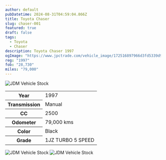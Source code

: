 ```yaml
---
author: default
pubDatetime: 2024-08-31T04:59:04.866Z
title: Toyota Chaser
slug: chaser-001
featured: true
draft: false
tags:
  - Toyota
  - Chaser
description: Toyota Chaser 1997
ogImage: "https://www.jpctrade.com/vehicle_image/172516897966d3fd5339d91_6057_a.jpeg"
reg: "1997"
fob: "28,730"
miles: "79,000"
---
```

![JDM Vehicle Stock](https://www.jpctrade.com/vehicle_image/172516897966d3fd5339d91_6057_a.jpeg)

<table>
  <tr>
    <th>Year</th>
    <td>1997</td>
  </tr>
  <tr>
    <th>Transmission</th>
    <td>Manual</td>
  </tr>
  <tr>
    <th>CC</th>
    <td>2500</td>
  </tr>
    <tr>
    <th>Odometer</th>
    <td>79,000 kms</td>
  </tr>
      <tr>
    <th>Color</th>
    <td>Black</td>
  </tr>
      <tr>
    <th>Grade</th>
    <td>1JZ TURBO 5 SPEED</td>
</table>
                          
![JDM Vehicle Stock](https://www.jpctrade.com/vehicle_image/172516898166d3fd5588078_6057_b.jpeg)
![JDM Vehicle Stock](https://www.jpctrade.com/vehicle_image/172516898366d3fd57d7fd2_6057_c.jpeg)
